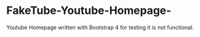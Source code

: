 # FakeTube-Youtube-Homepage-
Youtube Homepage written with Bootstrap 4 for testing it is not functional.
